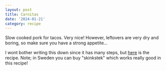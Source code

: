 ```yaml
---
layout: post
title: Carnitas
date: '2024-01-21'
category: recipe
---
```


Slow cooked pork for tacos. Very nice! However, leftovers are very dry and boring, so make sure you have a strong appetite...

I wont bother writing this down since it has many steps, but [here](https://foodwishes.blogspot.com/2015/04/orange-milk-braised-pork-carnitas.html) is the recipe. Note; in Sweden you can buy "skinkstek" which works really good in this recipe!